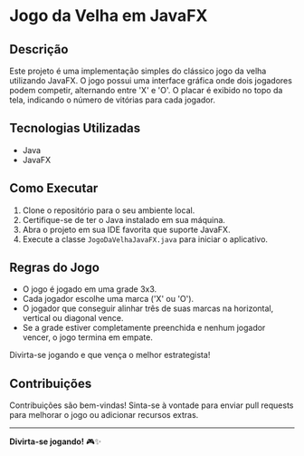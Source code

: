 # Jogo da Velha em JavaFX

## Descrição

Este projeto é uma implementação simples do clássico jogo da velha utilizando JavaFX. O jogo possui uma interface gráfica onde dois jogadores podem competir, alternando entre 'X' e 'O'. O placar é exibido no topo da tela, indicando o número de vitórias para cada jogador.

## Tecnologias Utilizadas

- Java
- JavaFX

## Como Executar

1. Clone o repositório para o seu ambiente local.
2. Certifique-se de ter o Java instalado em sua máquina.
3. Abra o projeto em sua IDE favorita que suporte JavaFX.
4. Execute a classe `JogoDaVelhaJavaFX.java` para iniciar o aplicativo.

## Regras do Jogo

- O jogo é jogado em uma grade 3x3.
- Cada jogador escolhe uma marca ('X' ou 'O').
- O jogador que conseguir alinhar três de suas marcas na horizontal, vertical ou diagonal vence.
- Se a grade estiver completamente preenchida e nenhum jogador vencer, o jogo termina em empate.

Divirta-se jogando e que vença o melhor estrategista!

## Contribuições

Contribuições são bem-vindas! Sinta-se à vontade para enviar pull requests para melhorar o jogo ou adicionar recursos extras.

---

**Divirta-se jogando!** 🎮✨
